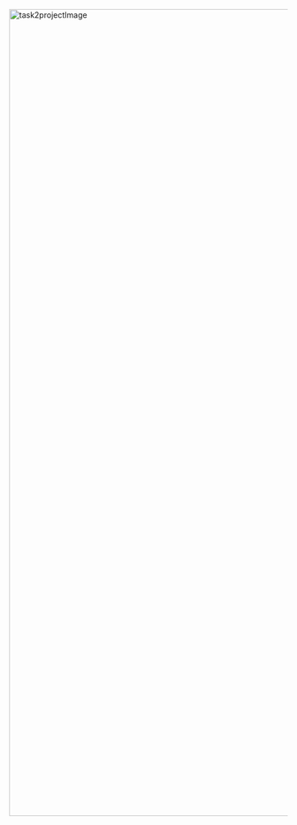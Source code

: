 <img width="1457" alt="task2projectImage" src="https://github.com/user-attachments/assets/520d683a-a2d1-4d74-be4c-609e5f27d715">
